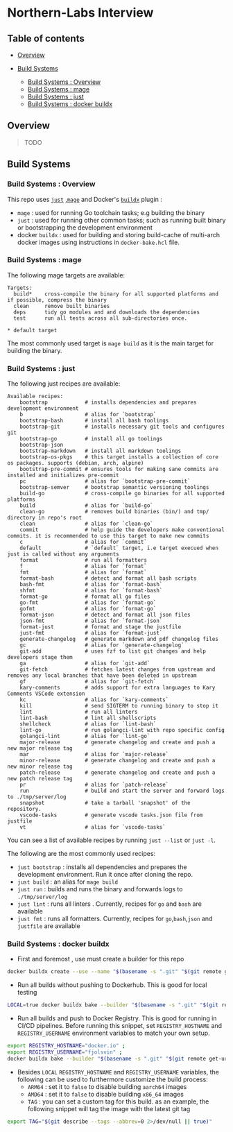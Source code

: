 # Northern-Labs Interview

## Table of contents

- [Overview][1]

- [Build Systems][2]

  - [Build Systems : Overview][3]
  - [Build Systems : mage][4]
  - [Build Systems : just][5]
  - [Build Systems : docker buildx][6]

## Overview

> TODO

## Build Systems

### Build Systems : Overview

This repo uses [`just`][7] ,[`mage`][8] and Docker's [`buildx`][9] plugin :

- `mage` : used for running Go toolchain tasks; e.g building the binary
- `just` : used for running other common tasks; such as running built binary or
  bootstrapping the development environment
- docker `buildx` : used for building and storing build-cache of multi-arch
  docker images using instructions in `docker-bake.hcl` file.

### Build Systems : mage

The following mage targets are available:

```console
Targets:
  build*    cross-compile the binary for all supported platforms and if possible, compress the binary
  clean     remove built binaries
  deps      tidy go modules and and downloads the dependencies
  test      run all tests across all sub-directories once.

* default target
```

The most commonly used target is `mage build` as it is the main target for
building the binary.

### Build Systems : just

The following just recipes are available:

```console
Available recipes:
    bootstrap            # installs dependencies and prepares development environment
    b                    # alias for `bootstrap`
    bootstrap-bash       # install all bash toolings
    bootstrap-git        # installs necessary git tools and configures git
    bootstrap-go         # install all go toolings
    bootstrap-json
    bootstrap-markdown   # install all markdown toolings
    bootstrap-os-pkgs    # this target installs a collection of core os packages. supports (debian, arch, alpine)
    bootstrap-pre-commit # ensures tools for making sane commits are installed and initializes pre-commit
    pc                   # alias for `bootstrap-pre-commit`
    bootstrap-semver     # bootstrap semantic versioning toolings
    build-go             # cross-compile go binaries for all supported platforms
    build                # alias for `build-go`
    clean-go             # removes build binaries (bin/) and tmp/ directory in repo's root
    clean                # alias for `clean-go`
    commit               # help guide the developers make conventional commits. it is recommended to use this target to make new commits
    c                    # alias for `commit`
    default              # `default` target, i.e target execued when just is called without any arguments
    format               # run all formatters
    f                    # alias for `format`
    fmt                  # alias for `format`
    format-bash          # detect and format all bash scripts
    bash-fmt             # alias for `format-bash`
    shfmt                # alias for `format-bash`
    format-go            # format all go files
    go-fmt               # alias for `format-go`
    gofmt                # alias for `format-go`
    format-json          # detect and format all json files
    json-fmt             # alias for `format-json`
    format-just          # format and stage the justfile
    just-fmt             # alias for `format-just`
    generate-changelog   # generate markdown and pdf changelog files
    gc                   # alias for `generate-changelog`
    git-add              # uses fzf to list git changes and help developers stage them
    ga                   # alias for `git-add`
    git-fetch            # fetches latest changes from upstream and removes any local branches that have been deleted in upstream
    gf                   # alias for `git-fetch`
    kary-comments        # adds support for extra languages to Kary Comments VSCode extension
    kc                   # alias for `kary-comments`
    kill                 # send SIGTERM to running binary to stop it
    lint                 # run all linters
    lint-bash            # lint all shellscripts
    shellcheck           # alias for `lint-bash`
    lint-go              # run golangci-lint with repo specific config
    golangci-lint        # alias for `lint-go`
    major-release        # generate changelog and create and push a new major release tag
    mar                  # alias for `major-release`
    minor-release        # generate changelog and create and push a new minor release tag
    patch-release        # generate changelog and create and push a new patch release tag
    pr                   # alias for `patch-release`
    run                  # build and start the server and forward logs to ./tmp/server/log
    snapshot             # take a tarball 'snapshot' of the repository.
    vscode-tasks         # generate vscode tasks.json file from justfile
    vt                   # alias for `vscode-tasks`
```

You can see a list of available recipes by running `just --list` or `just -l`.

The following are the most commonly used recipes:

- `just bootstrap` : installs all dependencies and prepares the development
  environment. Run it once after cloning the repo.
- `just build` : an alias for `mage build`
- `just run` : builds and runs the binary and forwards logs to
  `./tmp/server/log`
- `just lint` : runs all linters . Currently, recipes for `go` and `bash` are
  available
- `just fmt` : runs all formatters. Currently, recipes for `go`,`bash`,`json`
  and `justfile` are available

### Build Systems : docker buildx

- First and foremost , use must create a builder for this repo

```bash
docker buildx create --use --name "$(basename -s ".git" "$(git remote get-url origin)")" --driver docker-container
```

- Run all builds without pushing to Dockerhub. This is good for local testing

```bash
LOCAL=true docker buildx bake --builder "$(basename -s ".git" "$(git remote get-url origin)")"
```

- Run all builds and push to Docker Registry. This is good for running in CI/CD
  pipelines. Before running this snippet, set `REGISTRY_HOSTNAME` and
  `REGISTRY_USERNAME` environment variables to match your own setup.

```bash
export REGISTRY_HOSTNAME="docker.io" ;
export REGISTRY_USERNAME="fjolsvin" ;
docker buildx bake --builder "$(basename -s ".git" "$(git remote get-url origin)")"
```

- Besides `LOCAL` `REGISTRY_HOSTNAME` and `REGISTRY_USERNAME` variables, the
  following can be used to furthermore customize the build process:
  - `ARM64` : set it to `false` to disable building `aarch64` images
  - `AMD64` : set it to `false` to disable building `x86_64` images
  - `TAG` : you can set a custom tag for this build. as an example, the
    following snippet will tag the image with the latest git tag

```bash
export TAG="$(git describe --tags --abbrev=0 2>/dev/null || true)"
```

[1]: #overview
[2]: #build-systems
[3]: #build-systems--overview
[4]: #build-systems--mage
[5]: #build-systems--just
[6]: #build-systems--docker-buildx
[7]: https://github.com/casey/just
[8]: https://magefile.org
[9]: https://docs.docker.com/build/bake/file-definition/
